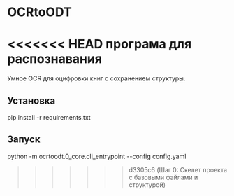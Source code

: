 # OCRtoODT
<<<<<<< HEAD
програма для распознавания 
=======
Умное OCR для оцифровки книг с сохранением структуры.

## Установка
pip install -r requirements.txt

## Запуск
python -m ocrtoodt.0_core.cli_entrypoint --config config.yaml
>>>>>>> d3305c6 (Шаг 0: Скелет проекта с базовыми файлами и структурой)
